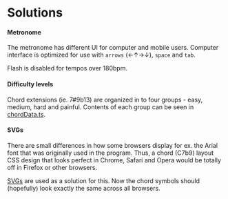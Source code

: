 # Solutions

#### Metronome

The metronome has different UI for computer and mobile users. Computer interface is optimized for use with `arrows` (←↑→↓), `space` and `tab`.

Flash is disabled for tempos over 180bpm.

#### Difficulty levels

Chord extensions (ie. 7#9b13) are organized in to four groups - easy, medium, hard and painful. Contents of each group can be seen in [chordData.ts](https://github.com/visahaarala/jazzchords/blob/main/src/data/chordData.ts).

#### SVGs

There are small differences in how some browsers display for ex. the Arial font that was originally used in the program. Thus, a chord (C7b9) layout CSS design that looks perfect in Chrome, Safari and Opera would be totally off in Firefox or other browsers.

[SVGs](https://github.com/visahaarala/jazzchords/tree/main/src/components/svg) are used as a solution for this. Now the chord symbols should (hopefully) look exactly the same across all browsers.

